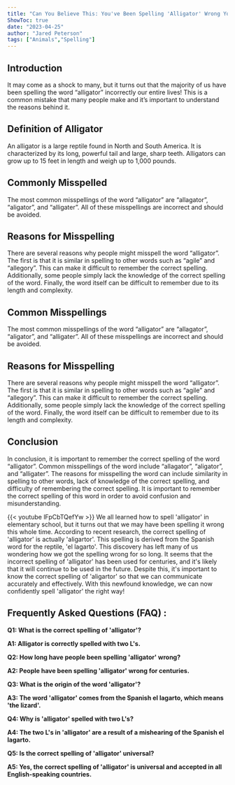 ```yaml
---
title: "Can You Believe This: You've Been Spelling 'Alligator' Wrong Your Whole Life!"
ShowToc: true 
date: "2023-04-25"
author: "Jared Peterson" 
tags: ["Animals","Spelling"]
---
```

## Introduction 
It may come as a shock to many, but it turns out that the majority of us have been spelling the word “alligator” incorrectly our entire lives! This is a common mistake that many people make and it’s important to understand the reasons behind it. 

## Definition of Alligator
An alligator is a large reptile found in North and South America. It is characterized by its long, powerful tail and large, sharp teeth. Alligators can grow up to 15 feet in length and weigh up to 1,000 pounds. 

## Commonly Misspelled
The most common misspellings of the word “alligator” are “allagator”, “aligator”, and “alligater”. All of these misspellings are incorrect and should be avoided. 

## Reasons for Misspelling
There are several reasons why people might misspell the word “alligator”. The first is that it is similar in spelling to other words such as “agile” and “allegory”. This can make it difficult to remember the correct spelling. Additionally, some people simply lack the knowledge of the correct spelling of the word. Finally, the word itself can be difficult to remember due to its length and complexity. 

## Common Misspellings
The most common misspellings of the word “alligator” are “allagator”, “aligator”, and “alligater”. All of these misspellings are incorrect and should be avoided. 

## Reasons for Misspelling
There are several reasons why people might misspell the word “alligator”. The first is that it is similar in spelling to other words such as “agile” and “allegory”. This can make it difficult to remember the correct spelling. Additionally, some people simply lack the knowledge of the correct spelling of the word. Finally, the word itself can be difficult to remember due to its length and complexity. 

## Conclusion
In conclusion, it is important to remember the correct spelling of the word “alligator”. Common misspellings of the word include “allagator”, “aligator”, and “alligater”. The reasons for misspelling the word can include similarity in spelling to other words, lack of knowledge of the correct spelling, and difficulty of remembering the correct spelling. It is important to remember the correct spelling of this word in order to avoid confusion and misunderstanding.

{{< youtube lFpCbTQefYw >}} 
We all learned how to spell 'alligator' in elementary school, but it turns out that we may have been spelling it wrong this whole time. According to recent research, the correct spelling of 'alligator' is actually 'aligartor'. This spelling is derived from the Spanish word for the reptile, 'el lagarto'. This discovery has left many of us wondering how we got the spelling wrong for so long. It seems that the incorrect spelling of 'alligator' has been used for centuries, and it's likely that it will continue to be used in the future. Despite this, it's important to know the correct spelling of 'aligartor' so that we can communicate accurately and effectively. With this newfound knowledge, we can now confidently spell 'alligator' the right way!

## Frequently Asked Questions (FAQ) :
**Q1: What is the correct spelling of 'alligator'?**

**A1: Alligator is correctly spelled with two L's.**

**Q2: How long have people been spelling 'alligator' wrong?**

**A2: People have been spelling 'alligator' wrong for centuries.**

**Q3: What is the origin of the word 'alligator'?**

**A3: The word 'alligator' comes from the Spanish el lagarto, which means 'the lizard'.**

**Q4: Why is 'alligator' spelled with two L's?**

**A4: The two L's in 'alligator' are a result of a mishearing of the Spanish el lagarto.**

**Q5: Is the correct spelling of 'alligator' universal?**

**A5: Yes, the correct spelling of 'alligator' is universal and accepted in all English-speaking countries.**





